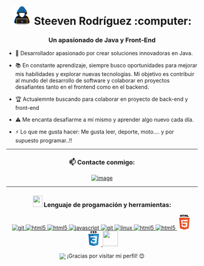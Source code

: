 <h1 align="center"><picture><img src = "https://github.com/0xAbdulKhalid/0xAbdulKhalid/raw/main/assets/mdImages/about_me.gif" width = 50px></picture>  Steeven Rodríguez :computer:</h1>
<h3 align="center">Un apasionado de Java y Front-End </h3>

- 🚀 Desarrollador apasionado por crear soluciones innovadoras en Java. 
- 📚 En constante aprendizaje, siempre busco oportunidades para mejorar mis habilidades y explorar nuevas tecnologías. Mi objetivo es contribuir al mundo del desarrollo de software y colaborar en proyectos desafiantes tanto en el frontend como en el backend.
- :trophy: Actualemnte buscando para colaborar en proyecto de back-end y front-end
- :warning: Me encanta desafiarme a mí mismo y aprender algo nuevo cada día.

- ⚡ Lo que me gusta hacer: Me gusta leer, deporte, moto.... y por supuesto programar..!!

<hr>

<h3 align="center">📫 Contacte conmigo:</h3>
<div align="center">

[![image](https://img.shields.io/badge/LinkedIn-0077B5?style=for-the-badge&logo=linkedin&logoColor=white)](https://www.linkedin.com/in/steeven-rodr%C3%ADguez-zhunio/)

  
</div>
<hr>
<h3 align="center"><img src="https://media2.giphy.com/media/QssGEmpkyEOhBCb7e1/giphy.gif?cid=ecf05e47a0n3gi1bfqntqmob8g9aid1oyj2wr3ds3mg700bl&rid=giphy.gif" width ="25" height="30"/> Lenguaje de progamación y herramientas:</h3>

<p align="center"> 
  <a href="https://git-scm.com/" target="_blank"> 
   <img src="https://www.vectorlogo.zone/logos/java/java-horizontal.svg" alt="git" width="70" height="40"/> 
  </a>
  <a href="https://www.w3.org/html/" target="_blank"> 
    <img src="https://www.vectorlogo.zone/logos/springio/springio-ar21.svg" alt="html5" width="70" height="40"/> 
  </a>
   <a href="https://www.w3.org/html/" target="_blank"> 
    <img src="https://www.vectorlogo.zone/logos/dotnet/dotnet-ar21.svg" alt="html5" width="70" height="40"/> 
  </a>
  <a href="https://developer.mozilla.org/en-US/docs/Web/JavaScript" target="_blank"> 
    <img src="https://www.vectorlogo.zone/logos/mysql/mysql-official.svg" alt="javascript" width="40" height="40"/> 
  </a> 
    <a href="https://git-scm.com/" target="_blank"> 
    <img src="https://www.vectorlogo.zone/logos/git-scm/git-scm-icon.svg" alt="git" width="50" height="40"/> 
  </a>
    <a href="https://www.linux.org/" target="_blank"> 
    <img src="https://www.vectorlogo.zone/logos/angular/angular-icon.svg" alt="linux" width="40" height="40"/> 
  </a> 
   <a href="https://www.w3.org/html/" target="_blank"> 
    <img src="https://www.vectorlogo.zone/logos/reactjs/reactjs-ar21.svg" alt="html5" width="70" height="40"/> 
  </a>
  <a href="https://www.w3.org/html/" target="_blank"> 
    <img src="https://www.vectorlogo.zone/logos/typescriptlang/typescriptlang-icon.svg" alt="html5" width="70" height="40"/> 
  </a>
  <a href="https://www.w3.org/html/" target="_blank"> 
    <img src="https://raw.githubusercontent.com/devicons/devicon/master/icons/html5/html5-original-wordmark.svg" alt="html5" width="40" height="40"/> 
  </a>
  <a href="https://www.w3schools.com/css/" target="_blank"> 
    <img src="https://raw.githubusercontent.com/devicons/devicon/master/icons/css3/css3-original-wordmark.svg" alt="css3" width="40" height="40"/> 
  </a> 
   <a  target="_blank"> 
    <img src="https://www.vectorlogo.zone/logos/getpostman/getpostman-icon.svg" width="40" height="40"/> 
  </a> 
</p>
<p align= "center">
  <img align="center" src="https://github.com/7oSkaaa/7oSkaaa/blob/main/Images/Right_Side.gif?raw=true" width = 250px>
  ¡Gracias por visitar mi perfil! 😊
</p>

